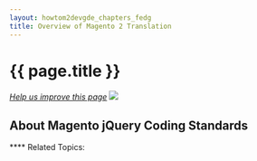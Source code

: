 ```yaml
---
layout: howtom2devgde_chapters_fedg
title: Overview of Magento 2 Translation
---
```

 
<h1 id="fedg_xlate_overview">{{ page.title }}</h1>

<p><a href="{{ site.githuburl }}guides/m2fedg/v1.0.0.0/xlate/xlate_overview.md" target="_blank"><em>Help us improve this page</em></a>&nbsp;<img src="{{ site.baseurl }}common/images/newWindow.gif"/></p>

<h2 id="fedg_jq-widget-coding-stnd_overview">About Magento jQuery Coding Standards</h2>


**** Related Topics:


